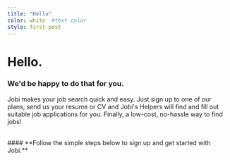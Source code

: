 ```yaml
---
title: "Hello"
color: white  #text color
style: first-post
---
```


# Hello.
### We'd be happy to do that for you.
Jobi makes your job search quick and easy. Just sign up to one of our plans, send us your resume or CV and Jobi's Helpers will find and fill out suitable job applications for you. Finally, a low-cost, no-hassle way to find jobs!

<br>
#### **Follow the simple steps below to sign up and get started with Jobi.**